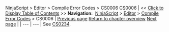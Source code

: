 ﻿
NinjaScript \> Editor \> Compile Error Codes \> CS0006
CS0006
| \<\< [Click to Display Table of Contents](cs0006.md) \>\> **Navigation:**     [NinjaScript](ninjascript-1.md) \> [Editor](editor-1.md) \> [Compile Error Codes](compile_error_codes-1.md) \> CS0006 | [Previous page](compile_error_codes-1.md) [Return to chapter overview](compile_error_codes-1.md) [Next page](cs0019-1.md) |
| --- | --- |
See [CS0234](cs0234-1.md).


